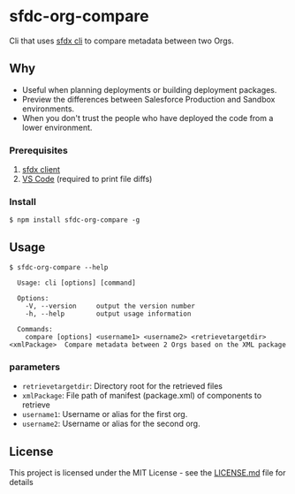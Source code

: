 # sfdc-org-compare

Cli that uses [sfdx cli](https://developer.salesforce.com/tools/sfdxcli) to compare metadata between two Orgs.

## Why

- Useful when planning deployments or building deployment packages.
- Preview the differences between Salesforce Production and Sandbox environments.
- When you don't trust the people who have deployed the code from a lower environment.

### Prerequisites

1. [sfdx client](https://developer.salesforce.com/tools/sfdxcli)
1. [VS Code](https://code.visualstudio.com/) (required to print file diffs)

### Install

```
$ npm install sfdc-org-compare -g
```

## Usage

```
$ sfdc-org-compare --help

  Usage: cli [options] [command]

  Options:
    -V, --version     output the version number
    -h, --help        output usage information

  Commands:
    compare [options] <username1> <username2> <retrievetargetdir> <xmlPackage>  Compare metadata between 2 Orgs based on the XML package

```

### parameters

- `retrievetargetdir`: Directory root for the retrieved files
- `xmlPackage`: File path of manifest (package.xml) of components to retrieve
- `username1`: Username or alias for the first org.
- `username2`: Username or alias for the second org.

## License

This project is licensed under the MIT License - see the [LICENSE.md](LICENSE.md) file for details
